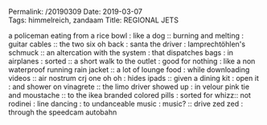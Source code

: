 Permalink: /20190309
Date: 2019-03-07  
Tags: himmelreich, zandaam
Title: REGIONAL JETS
  
a policeman eating from a rice bowl : like a dog :: burning and melting : guitar cables :: the two six oh back : santa the driver : lamprechtöhlen's schmuck :: an altercation with the system : that dispatches bags : in airplanes : sorted :: a short walk to the outlet : good for nothing : like a non waterproof running rain jacket :: a lot of lounge food : while downloading videos :: air nostrum crj one oh oh : hides ipads :: given a dining kit : open it : and shower on vinagrete :: the limo  driver showed up : in velour pink tie and moustache :: to the ikea branded colored pills : sorted for whizz:: not rodinei : line dancing : to undanceable music : music? :: drive zed zed : through the speedcam autobahn